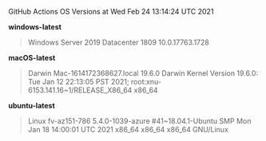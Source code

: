GitHub Actions OS Versions at Wed Feb 24 13:14:24 UTC 2021

**windows-latest**
> Windows Server 2019 Datacenter 1809           10.0.17763.1728

**macOS-latest**
> Darwin Mac-1614172368627.local 19.6.0 Darwin Kernel Version 19.6.0: Tue Jan 12 22:13:05 PST 2021; root:xnu-6153.141.16~1/RELEASE_X86_64 x86_64

**ubuntu-latest**
> Linux fv-az151-786 5.4.0-1039-azure #41~18.04.1-Ubuntu SMP Mon Jan 18 14:00:01 UTC 2021 x86_64 x86_64 x86_64 GNU/Linux

